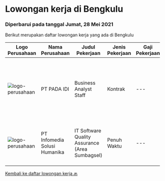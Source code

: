 
  # Lowongan kerja di Bengkulu

  ### Diperbarui pada tanggal Jumat, 28 Mei 2021

  Berikut merupakan daftar lowongan kerja yang ada di Bengkulu

  |Logo Perusahaan | Nama Perusahaan | Judul Pekerjaan | Jenis Pekerjaan | Gaji Pekerjaan | Lokasi | Deskripsi | Tanggal diunggah | Pranala |
  | -------------- | --------------- | --------------- | --------- | --------- | -------------- | ------- | ----------- | ----------- |
  |![logo-perusahaan](https://image-service-cdn.seek.com.au/d01af084d8ecf1b1d915c59808d1d68012b17608/ee4dce1061f3f616224767ad58cb2fc751b8d2dc)|PT PADA IDI|Business Analyst Staff|Kontrak|---|Bengkulu|Job Description : Work with key stakeholders from Finanace, Accounting, Marketing and Production teams to deliver strategy and monitor implementation...|Kamis, 27 Mei 2021|https://www.jobstreet.co.id/id/job/business-analyst-staff-3540424?token=0~5387624a-a974-49e9-9394-1017e18a682d&sectionRank=1&jobId=jobstreet-id-job-3540424|
|![logo-perusahaan](https://image-service-cdn.seek.com.au/63373d162568ae23aa2bd2a36d347af5a9d4476e/ee4dce1061f3f616224767ad58cb2fc751b8d2dc)|PT Infomedia Solusi Humanika|IT Software Quality Assurance (Area Sumbagsel)|Penuh Waktu|---|Bengkulu|IT Software Quality Assurance Kualifikasi : Pendidikan minimal S1 Jurusan Teknik Informatika / Ilmu Komputer / Sistem Informasi / Sains &amp;...|Senin, 17 Mei 2021|https://www.jobstreet.co.id/id/job/it-software-quality-assurance-area-sumbagsel-3530949?token=0~5387624a-a974-49e9-9394-1017e18a682d&sectionRank=2&jobId=jobstreet-id-job-3530949|


  [Kembali ke daftar lowongan kerja 🔙](../README.md#daftar-lowongan-kerja)
  